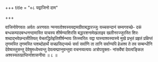 +++
title = "०८ यद्वाजिनो दाम"

+++

वाजिनोवेगवतः अर्वतः अरणवतः ग्मनवतोश्वस्ययद्दामग्रीवाबद्धारज्जुः यच्चसन्दानं सम्यगवच्छे- दकं बन्धकम्पादबन्धनन्दामास्ति याचस्य शीर्षण्याशिरसि बद्धारशनामेखलाइव खलीनरज्जुरस्ति शिरः शब्दाद्भवेछन्दसीतियत् येचतद्धितेइतिशीर्षन्भावः तित्स्वरितः यद्वा घास्याश्वस्यास्ये मुखे प्रभृतं प्रहृतं प्रक्षिप्तं तृणमस्ति तृणमस्ति घशब्दोहार्थे सचप्रसिद्भ्यर्थः सर्वा सर्वाणि ता तानि सर्वाण्यपि हेअश्व ते तव सम्बन्धीनि देवेष्वस्तुसन्तु देवेषुमध्येभवन्तु देवत्वम्प्राप्नुवन्तुवा वचनव्यत्ययः अत्रोपयुक्ता- नांसर्वेषां देवत्वङ्किल अश्वस्यतत्प्राप्तिर्नाशासनीया ॥ ८ ॥